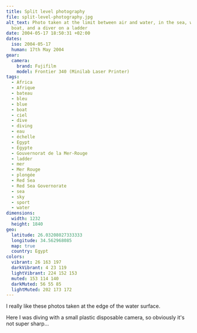 ```yaml
---
title: Split level photography
file: split-level-photography.jpg
alt_text: Photo taken at the limit between air and water, in the sea, with a
  boat, and a diver on a ladder
date: 2004-05-17 18:50:31 +02:00
dates:
  iso: 2004-05-17
  human: 17th May 2004
gear:
  camera:
    brand: Fujifilm
    model: Frontier 340 (Minilab Laser Printer)
tags:
  - Africa
  - Afrique
  - bateau
  - bleu
  - blue
  - boat
  - ciel
  - dive
  - diving
  - eau
  - échelle
  - Egypt
  - Égypte
  - Gouvernorat de la Mer-Rouge
  - ladder
  - mer
  - Mer Rouge
  - plongée
  - Red Sea
  - Red Sea Governorate
  - sea
  - sky
  - sport
  - water
dimensions:
  width: 1232
  height: 1840
geo:
  latitude: 26.03208027333333
  longitude: 34.562968085
  map: true
  country: Egypt
colors:
  vibrant: 26 163 197
  darkVibrant: 4 23 119
  lightVibrant: 224 152 153
  muted: 153 114 140
  darkMuted: 56 55 85
  lightMuted: 202 173 172
---
```


I really like these photos taken at the edge of the water surface.

Here I was diving with a small plastic disposable camera, so obviously it's not super sharp...
